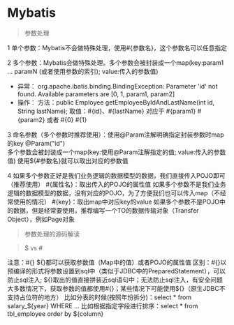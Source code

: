 # Mybatis 

> 参数处理

1 单个参数：Mybatis不会做特殊处理，使用#{参数名}，这个参数名可以任意指定

2 多个参数：Mybatis会做特殊处理。多个参数会被封装成一个map(key:param1 ... paramN (或者使用参数的索引); value:传入的参数值)
- 异常： org.apache.ibatis.binding.BindingException: Parameter 'id' not found. Available parameters are [0, 1, param1, param2]
- 操作：
       方法：public Employee getEmployeeByIdAndLastName(int id, String lastName);
       取值：#{id}、#{lastName} 对应于 #{param1} #{param2} 或者 #{0} #{1}
       
3 命名参数（多个参数时推荐使用）：使用@Param注解明确指定封装参数时map的key @Param("id")   
    多个参数会被封装成一个map(key:使用@Param注解指定的值; value:传入的参数值) 
    使用${#参数名}就可以取出对应的参数值  

4 如果多个参数正好是我们业务逻辑的数据模型的数据，我们直接传入POJO即可（推荐使用）
    #{属性名}：取出传入的POJO的属性值
  如果多个参数不是我们业务逻辑的数据模型的数据，没有对应的POJO，为了方便我们也可以传入map（不经常使用的情况）
    #{key}：取出map中对应key的value
  如果多个参数不是POJO中的数据，但是经常要使用，推荐编写一个TO的数据传输对象（Transfer Object），例如Page对象
  
  
> 参数处理的源码解读  


> $ vs #

 注意：#{} ${}都可以获取参数值（Map中的值）或者POJO的属性值
 区别：#{}以预编译的形式将参数设置到sql中（类似于JDBC中的PreparedStatement），可以防止sql注入; ${}取出的值直接拼装近sql语句中；无法防止sql注入，有安全问题
 大多数情况下，获取参数的值都使用#{}；某些情况下可能使用${}（原生JDBC不支持占位符的地方）
 比如分表的时候(按照年份拆分)：select * from salary_${year} WHERE ...
 比如根据指定字段进行排序：select * from tbl_employee order by ${column} 